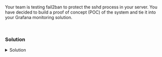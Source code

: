 Your team is testing fail2ban to protect the sshd process in your server. You have decided to build a proof of concept (POC) of the system and tie it into your Grafana monitoring solution.

<br>

### Solution
<details>
<summary>Solution</summary>
  
Install fail2ban

```plain
apt install -y fail2ban
```{{exec}}

Verify the version number of fail2ban client

```plain
fail2ban-client --version
```{{exec}}

Configure fail2ban for sshd jail.

```plain
vi /etc/fail2ban/jail.conf
```{{exec}}

#Uncomment [sshd] and enter the following lines under [sshd] section


```plain
     [sshd]
     enabled = true
     maxretry =  5
     findtime = 10
     bantime = 4h
```

#Check the rest of the file and ensure that there is no [sshd] config later in the file, delete or comment it out.

Review the configurations for apache and nginx to see what other types of jails are available in fail2ban.

Restart the service and verify that it is running properly.

```plain
systemctl restart fail2ban
```{{exec}}

```plain
systemctl status fail2ban --no-pager
```{{exec}}

Test the fail2ban is properly working by trying to connect back to the controlplane server from node01 as a fake account.

```plain
ssh node01
```{{exec}}

Run a for loop and keep trying to connect back to controlplane. You will have to hit enter on each password line until lockout occurs.

```plain
for i in {1..6}; do ssh invaliduser@controlplane; done
```{{exec}}

You will have to hit 'ctrl + c' to exit when it stops trying to connect to the far end.

Exit back to controlplane and check the logs and fail status.

Check the log of fail2ban

```plain
tail -20 /var/log/fail2ban.log
```{{exec}}

Verify that you see the banned IP.

```plain
fail2ban-client get sshd banned
```{{exec}}

Do you see the IP address that you expect? Why do you think that is?

Unban the ip address from the logs. You must manually enter the correct IP address below from the upper output

```plain
fail2ban-client set sshd unbanip <the IP from the logs>
```

Test that the unban has happened correctly.

```plain
ssh node01
```{{exec}}

Try to connect back to controlplane with a correct user, the root user.

```plain
ssh controlplane
```{{exec}}

Did you connect back correctly? If so, move on to the next part of the lab.

</details>
